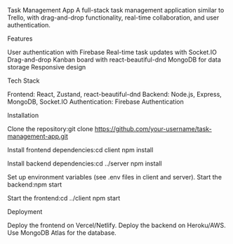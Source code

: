 Task Management App
A full-stack task management application similar to Trello, with drag-and-drop functionality, real-time collaboration, and user authentication.


Features

User authentication with Firebase
Real-time task updates with Socket.IO
Drag-and-drop Kanban board with react-beautiful-dnd
MongoDB for data storage
Responsive design

Tech Stack

Frontend: React, Zustand, react-beautiful-dnd
Backend: Node.js, Express, MongoDB, Socket.IO
Authentication: Firebase Authentication

Installation

Clone the repository:git clone https://github.com/your-username/task-management-app.git


Install frontend dependencies:cd client
npm install


Install backend dependencies:cd ../server
npm install


Set up environment variables (see .env files in client and server).
Start the backend:npm start


Start the frontend:cd ../client
npm start



Deployment

Deploy the frontend on Vercel/Netlify.
Deploy the backend on Heroku/AWS.
Use MongoDB Atlas for the database.
